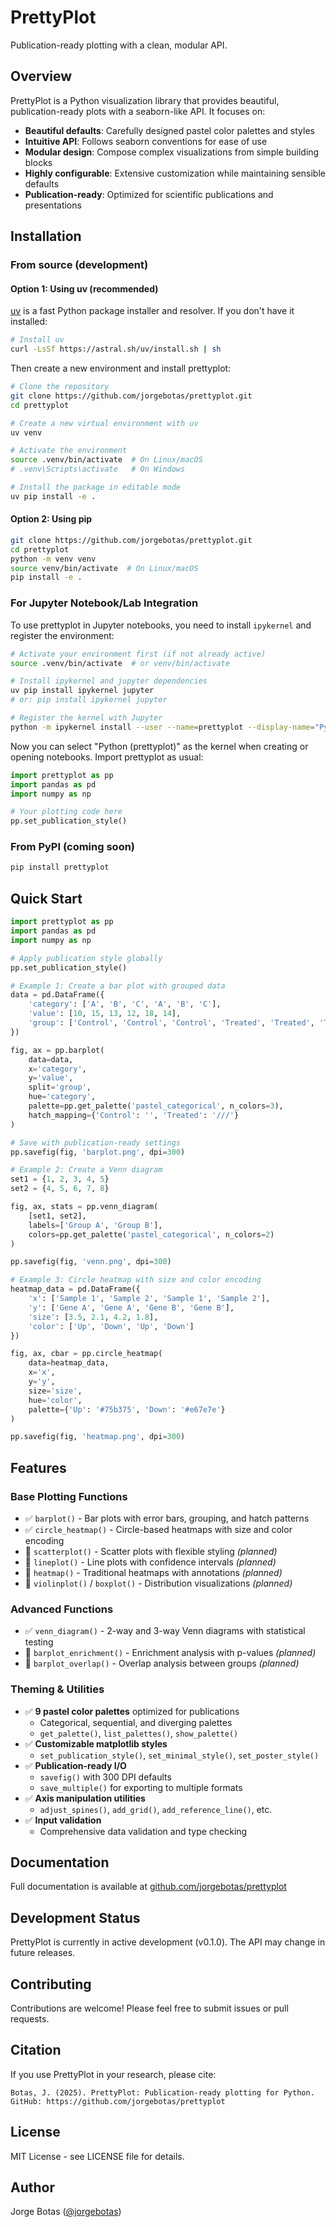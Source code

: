 # PrettyPlot

Publication-ready plotting with a clean, modular API.

## Overview

PrettyPlot is a Python visualization library that provides beautiful, publication-ready plots with a seaborn-like API. It focuses on:

- **Beautiful defaults**: Carefully designed pastel color palettes and styles
- **Intuitive API**: Follows seaborn conventions for ease of use
- **Modular design**: Compose complex visualizations from simple building blocks
- **Highly configurable**: Extensive customization while maintaining sensible defaults
- **Publication-ready**: Optimized for scientific publications and presentations

## Installation

### From source (development)

#### Option 1: Using uv (recommended)

[uv](https://docs.astral.sh/uv/) is a fast Python package installer and resolver. If you don't have it installed:

```bash
# Install uv
curl -LsSf https://astral.sh/uv/install.sh | sh
```

Then create a new environment and install prettyplot:

```bash
# Clone the repository
git clone https://github.com/jorgebotas/prettyplot.git
cd prettyplot

# Create a new virtual environment with uv
uv venv

# Activate the environment
source .venv/bin/activate  # On Linux/macOS
# .venv\Scripts\activate   # On Windows

# Install the package in editable mode
uv pip install -e .
```

#### Option 2: Using pip

```bash
git clone https://github.com/jorgebotas/prettyplot.git
cd prettyplot
python -m venv venv
source venv/bin/activate  # On Linux/macOS
pip install -e .
```

### For Jupyter Notebook/Lab Integration

To use prettyplot in Jupyter notebooks, you need to install `ipykernel` and register the environment:

```bash
# Activate your environment first (if not already active)
source .venv/bin/activate  # or venv/bin/activate

# Install ipykernel and jupyter dependencies
uv pip install ipykernel jupyter
# or: pip install ipykernel jupyter

# Register the kernel with Jupyter
python -m ipykernel install --user --name=prettyplot --display-name="Python (prettyplot)"
```

Now you can select "Python (prettyplot)" as the kernel when creating or opening notebooks. Import prettyplot as usual:

```python
import prettyplot as pp
import pandas as pd
import numpy as np

# Your plotting code here
pp.set_publication_style()
```

### From PyPI (coming soon)

```bash
pip install prettyplot
```

## Quick Start

```python
import prettyplot as pp
import pandas as pd
import numpy as np

# Apply publication style globally
pp.set_publication_style()

# Example 1: Create a bar plot with grouped data
data = pd.DataFrame({
    'category': ['A', 'B', 'C', 'A', 'B', 'C'],
    'value': [10, 15, 13, 12, 18, 14],
    'group': ['Control', 'Control', 'Control', 'Treated', 'Treated', 'Treated']
})

fig, ax = pp.barplot(
    data=data,
    x='category',
    y='value',
    split='group',
    hue='category',
    palette=pp.get_palette('pastel_categorical', n_colors=3),
    hatch_mapping={'Control': '', 'Treated': '///'}
)

# Save with publication-ready settings
pp.savefig(fig, 'barplot.png', dpi=300)

# Example 2: Create a Venn diagram
set1 = {1, 2, 3, 4, 5}
set2 = {4, 5, 6, 7, 8}

fig, ax, stats = pp.venn_diagram(
    [set1, set2],
    labels=['Group A', 'Group B'],
    colors=pp.get_palette('pastel_categorical', n_colors=2)
)

pp.savefig(fig, 'venn.png', dpi=300)

# Example 3: Circle heatmap with size and color encoding
heatmap_data = pd.DataFrame({
    'x': ['Sample 1', 'Sample 2', 'Sample 1', 'Sample 2'],
    'y': ['Gene A', 'Gene A', 'Gene B', 'Gene B'],
    'size': [3.5, 2.1, 4.2, 1.8],
    'color': ['Up', 'Down', 'Up', 'Down']
})

fig, ax, cbar = pp.circle_heatmap(
    data=heatmap_data,
    x='x',
    y='y',
    size='size',
    hue='color',
    palette={'Up': '#75b375', 'Down': '#e67e7e'}
)

pp.savefig(fig, 'heatmap.png', dpi=300)
```

## Features

### Base Plotting Functions

- ✅ `barplot()` - Bar plots with error bars, grouping, and hatch patterns
- ✅ `circle_heatmap()` - Circle-based heatmaps with size and color encoding
- 🚧 `scatterplot()` - Scatter plots with flexible styling *(planned)*
- 🚧 `lineplot()` - Line plots with confidence intervals *(planned)*
- 🚧 `heatmap()` - Traditional heatmaps with annotations *(planned)*
- 🚧 `violinplot()` / `boxplot()` - Distribution visualizations *(planned)*

### Advanced Functions

- ✅ `venn_diagram()` - 2-way and 3-way Venn diagrams with statistical testing
- 🚧 `barplot_enrichment()` - Enrichment analysis with p-values *(planned)*
- 🚧 `barplot_overlap()` - Overlap analysis between groups *(planned)*

### Theming & Utilities

- ✅ **9 pastel color palettes** optimized for publications
  - Categorical, sequential, and diverging palettes
  - `get_palette()`, `list_palettes()`, `show_palette()`
- ✅ **Customizable matplotlib styles**
  - `set_publication_style()`, `set_minimal_style()`, `set_poster_style()`
- ✅ **Publication-ready I/O**
  - `savefig()` with 300 DPI defaults
  - `save_multiple()` for exporting to multiple formats
- ✅ **Axis manipulation utilities**
  - `adjust_spines()`, `add_grid()`, `add_reference_line()`, etc.
- ✅ **Input validation**
  - Comprehensive data validation and type checking

## Documentation

Full documentation is available at [github.com/jorgebotas/prettyplot](https://github.com/jorgebotas/prettyplot)

## Development Status

PrettyPlot is currently in active development (v0.1.0). The API may change in future releases.

## Contributing

Contributions are welcome! Please feel free to submit issues or pull requests.

## Citation

If you use PrettyPlot in your research, please cite:

```
Botas, J. (2025). PrettyPlot: Publication-ready plotting for Python.
GitHub: https://github.com/jorgebotas/prettyplot
```

## License

MIT License - see LICENSE file for details.

## Author

Jorge Botas ([@jorgebotas](https://github.com/jorgebotas))
